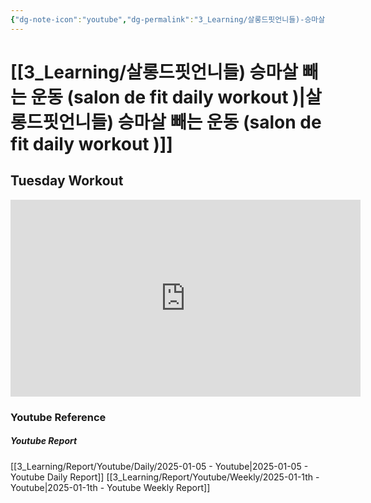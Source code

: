 ```yaml
---
{"dg-note-icon":"youtube","dg-permalink":"3_Learning/살롱드핏언니들)-승마살-빼는-운동-(salon-de-fit-daily-workout-)","created-date":"2025-01-05 1:26:26 pm","date":"2025-01-05","type":"youtube","tags":["youtube","workout"],"aliases":null,"youtuber":"제이제이","channelName":"제이제이살롱드핏","link":"https://www.youtube.com/watch?v=v0Kpm6GqULQ","img":"https://img.youtube.com/vi/v0Kpm6GqULQ/0.jpg","dg-publish":true,"permalink":"/3_Learning/살롱드핏언니들)-승마살-빼는-운동-(salon-de-fit-daily-workout-)/","dgPassFrontmatter":true,"noteIcon":"youtube"}
---
```


# [[3_Learning/살롱드핏언니들) 승마살 빼는 운동 (salon de fit daily workout )\|살롱드핏언니들) 승마살 빼는 운동 (salon de fit daily workout )]]
## Tuesday Workout


<div class="container-root"><span></span></div><div><div class="container-root"><iframe width="560" height="315" src="https://www.youtube.com/embed/v0Kpm6GqULQ" title="YouTube video player" frameborder="0" allow="accelerometer; autoplay; clipboard-write; encrypted-media; gyroscope; picture-in-picture; web-share" allowfullscreen=""></iframe></div></div>















### Youtube Reference
##### Youtube Report
[[3_Learning/Report/Youtube/Daily/2025-01-05 - Youtube\|2025-01-05 - Youtube Daily Report]]
[[3_Learning/Report/Youtube/Weekly/2025-01-1th - Youtube\|2025-01-1th - Youtube Weekly Report]]




